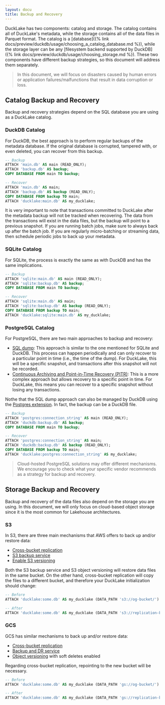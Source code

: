 ```yaml
---
layout: docu
title: Backup and Recovery
---
```

DuckLake has two components: catalog and storage. The catalog contains all of DuckLake's metadata, while the storage contains all of the data files in Parquet format. The catalog is a [database]({% link docs/preview/duckdb/usage/choosing_a_catalog_database.md %}), while the storage layer can be any [filesystem backend supported by DuckDB]({% link docs/preview/duckdb/usage/choosing_storage.md %}). These two components have different backup strategies, so this document will address them separately.

> In this document, we will focus on disasters caused by human errors or application failures/malfunctions that result in data corruption or loss.

## Catalog Backup and Recovery

Backup and recovery strategies depend on the SQL database you are using as a DuckLake catalog.

### DuckDB Catalog

For DuckDB, the best approach is to perform regular backups of the metadata database. If the original database is corrupted, tampered with, or even deleted, you can recover from this backup.

```sql
-- Backup
ATTACH 'main.db' AS main (READ_ONLY);
ATTACH 'backup.db' AS backup;
COPY DATABASE FROM main TO backup;

-- Recover
ATTACH 'main.db' AS main;
ATTACH 'backup.db' AS backup (READ_ONLY);
COPY DATABASE FROM backup TO main;
ATTACH 'ducklake:main.db' AS my_ducklake;
```

It is very important to note that transactions committed to DuckLake after the metadata backup will not be tracked when recovering. The data from the transactions will exist in the data files, but the backup will point to a previous snapshot. If you are running batch jobs, make sure to always back up after the batch job. If you are regularly micro-batching or streaming data, then schedule periodic jobs to back up your metadata.

### SQLite Catalog

For SQLite, the process is exactly the same as with DuckDB and has the same implications.

```sql
-- Backup
ATTACH 'sqlite:main.db' AS main (READ_ONLY);
ATTACH 'sqlite:backup.db' AS backup;
COPY DATABASE FROM main TO backup;

-- Recover
ATTACH 'sqlite:main.db' AS main;
ATTACH 'sqlite:backup.db' AS backup (READ_ONLY);
COPY DATABASE FROM backup TO main;
ATTACH 'ducklake:sqlite:main.db' AS my_ducklake;
```

### PostgreSQL Catalog

For PostgreSQL, there are two main approaches to backup and recovery:

- [SQL dump](https://www.postgresql.org/docs/current/backup-dump.html): This approach is similar to the one mentioned for SQLite and DuckDB. This process can happen periodically and can only recover to a particular point in time (i.e., the time of the dump). For DuckLake, this will be a specific snapshot, and transactions after this snapshot will not be recorded.
- [Continuous Archiving and Point-in-Time Recovery (PITR)](https://www.postgresql.org/docs/current/continuous-archiving.html): This is a more complex approach but allows recovery to a specific point in time. For DuckLake, this means you can recover to a specific snapshot without losing any transactions.

Nothe that the SQL dump approach can also be managed by DuckDB using the [Postgres extension](https://duckdb.org/docs/stable/core_extensions/postgres). In fact, the backup can be a DuckDB file.

```sql
-- Backup
ATTACH 'postgres:connection_string' AS main (READ_ONLY);
ATTACH 'duckdb:backup.db' AS backup;
COPY DATABASE FROM main TO backup;

-- Recover
ATTACH 'postgres:connection_string' AS main;
ATTACH 'duckdb:backup.db' AS backup (READ_ONLY);
COPY DATABASE FROM backup TO main;
ATTACH 'ducklake:postgres:connection_string' AS my_ducklake;
```

> Cloud-hosted PostgreSQL solutions may offer different mechanisms. We encourage you to check what your specific vendor recommends as a strategy for backup and recovery.

## Storage Backup and Recovery

Backup and recovery of the data files also depend on the storage you are using. In this document, we will only focus on cloud-based object storage since it is the most common for Lakehouse architectures.

### S3

In S3, there are three main mechanisms that AWS offers to back up and/or restore data:

- [Cross-bucket replication](https://docs.aws.amazon.com/AmazonS3/latest/userguide/replication.html)
- [S3 backup service](https://docs.aws.amazon.com/aws-backup/latest/devguide/s3-backups.html)
- [Enable S3 versioning](https://docs.aws.amazon.com/AmazonS3/latest/userguide/Versioning.html)

Both the S3 backup service and S3 object versioning will restore data files in the same bucket. On the other hand, cross-bucket replication will copy the files to a different bucket, and therefore your DuckLake initialization should change:

```sql
-- Before
ATTACH 'ducklake:some.db' AS my_ducklake (DATA_PATH 's3://og-bucket/')

-- After
ATTACH 'ducklake:some.db' AS my_ducklake (DATA_PATH 's3://replication-bucket/')
```

### GCS

GCS has similar mechanisms to back up and/or restore data:

- [Cross-bucket replication](https://cloud.google.com/storage/docs/using-cross-bucket-replication)
- [Backup and DR service](https://cloud.google.com/backup-disaster-recovery/docs/concepts/backup-dr)
- [Object versioning](https://cloud.google.com/storage/docs/object-versioning) with soft deletes enabled

Regarding cross-bucket replication, repointing to the new bucket will be necessary.

```sql
-- Before
ATTACH 'ducklake:some.db' AS my_ducklake (DATA_PATH 'gs://og-bucket/')

-- After
ATTACH 'ducklake:some.db' AS my_ducklake (DATA_PATH 'gs://replication-bucket/')
```
